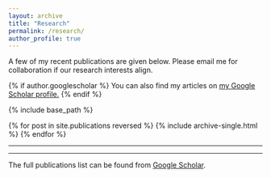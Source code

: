 ```yaml
---
layout: archive
title: "Research"
permalink: /research/
author_profile: true
---
```

A few of my recent publications are given below. Please email me for collaboration if our research interests align.

{% if author.googlescholar %}
  You can also find my articles on <u><a href="{{author.googlescholar}}">my Google Scholar profile</a>.</u>
{% endif %}

{% include base_path %}

{% for post in site.publications reversed %}
  {% include archive-single.html %}
{% endfor %}

---
---
The full publications list can be found from [Google Scholar](https://scholar.google.com/citations?user=k1PYH8sAAAAJ&hl=en).
